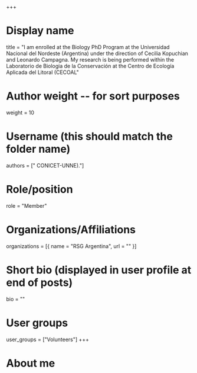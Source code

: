 +++
# Display name
title = "I am enrolled at the Biology PhD Program  at the Universidad Nacional del Nordeste (Argentina) under the direction of Cecilia Kopuchian and Leonardo Campagna. My research is being performed within the Laboratorio de Biologia de la Conservación at the Centro de Ecología Aplicada del Litoral (CECOAL"

# Author weight -- for sort purposes
weight = 10

# Username (this should match the folder name)
authors = [" CONICET-UNNE)."]

# Role/position
role = "Member"

# Organizations/Affiliations
organizations = [{ name = "RSG Argentina", url = "" }]

# Short bio (displayed in user profile at end of posts)
bio = ""

# User groups
user_groups = ["Volunteers"]
+++

# About me
